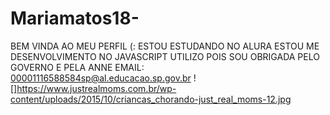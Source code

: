 # Mariamatos18- 
BEM VINDA AO MEU PERFIL (:
ESTOU ESTUDANDO NO ALURA
ESTOU ME DESENVOLVIMENTO NO JAVASCRIPT
UTILIZO POIS SOU OBRIGADA PELO GOVERNO E PELA ANNE 
EMAIL: 00001116588584sp@al.educacao.sp.gov.br
![]https://www.justrealmoms.com.br/wp-content/uploads/2015/10/criancas_chorando-just_real_moms-12.jpg
